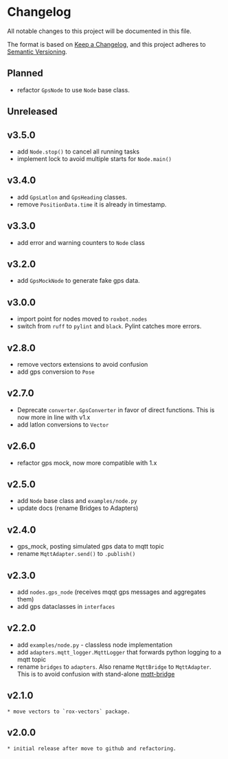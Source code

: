# Changelog
All notable changes to this project will be documented in this file.

The format is based on [Keep a Changelog](https://keepachangelog.com/en/1.0.0/), and this project adheres to [Semantic Versioning](https://semver.org/spec/v2.0.0.html).


## Planned

* refactor `GpsNode` to use `Node` base class.


## Unreleased

## v3.5.0

* add `Node.stop()` to cancel all running tasks
* implement lock to avoid multiple starts for `Node.main()`



## v3.4.0

* add `GpsLatlon` and `GpsHeading` classes.
* remove `PositionData.time` it is already in timestamp.



## v3.3.0

* add error and warning counters to `Node` class

## v3.2.0

* add `GpsMockNode` to generate fake gps data.

## v3.0.0

* import point for nodes moved to `roxbot.nodes`
* switch from `ruff` to `pylint` and `black`. Pylint catches more errors.


## v2.8.0

* remove vectors extensions to avoid confusion
* add gps conversion to `Pose`


## v2.7.0

* Deprecate `converter.GpsConverter` in favor of direct functions. This is now more in line with v1.x
* add latlon conversions to `Vector`


## v2.6.0
* refactor gps mock, now more compatible with 1.x


## v2.5.0

* add `Node` base class and `examples/node.py`
* update docs (rename Bridges to Adapters)

## v2.4.0
* gps_mock, posting simulated gps data to mqtt topic
* rename `MqttAdapter.send()` to `.publish()`


## v2.3.0

* add `nodes.gps_node` (receives mqqt gps messages and aggregates them)
* add gps dataclasses in `interfaces`

## v2.2.0

* add `examples/node.py` - classless node implementation
* add `adapters.mqtt_logger.MqttLogger` that forwards python logging to a mqtt topic
* rename `bridges` to `adapters`. Also rename `MqttBridge` to `MqttAdapter`. This is to avoid confusion with
stand-alone [mqtt-bridge](https://gitlab.com/roxautomation/components/mqtt-bridge)

## v2.1.0
    * move vectors to `rox-vectors` package.


## v2.0.0
    * initial release after move to github and refactoring.
